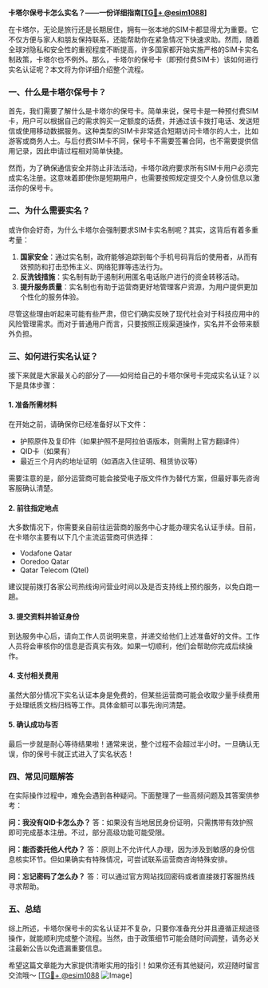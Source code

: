 **卡塔尔保号卡怎么实名？——一份详细指南[[TG💪+ @esim1088](https://t.me/s/esim1088)]**

在卡塔尔，无论是旅行还是长期居住，拥有一张本地的SIM卡都显得尤为重要。它不仅方便与家人和朋友保持联系，还能帮助你在紧急情况下快速求助。然而，随着全球对隐私和安全性的重视程度不断提高，许多国家都开始实施严格的SIM卡实名制政策，卡塔尔也不例外。那么，卡塔尔的保号卡（即预付费SIM卡）该如何进行实名认证呢？本文将为你详细介绍整个流程。

### 一、什么是卡塔尔保号卡？

首先，我们需要了解什么是卡塔尔的保号卡。简单来说，保号卡是一种预付费SIM卡，用户可以根据自己的需求购买一定额度的话费，并通过该卡拨打电话、发送短信或使用移动数据服务。这种类型的SIM卡非常适合短期访问卡塔尔的人士，比如游客或商务人士。与后付费SIM卡不同，保号卡不需要签署合同，也不需要提供信用记录，因此申请过程相对简单快捷。

然而，为了确保通信安全并防止非法活动，卡塔尔政府要求所有SIM卡用户必须完成实名注册。这意味着即使你是短期用户，也需要按照规定提交个人身份信息以激活你的保号卡。

### 二、为什么需要实名？

或许你会好奇，为什么卡塔尔会强制要求SIM卡实名制呢？其实，这背后有着多重考量：

1. **国家安全**：通过实名制，政府能够追踪到每个手机号码背后的使用者，从而有效预防和打击恐怖主义、网络犯罪等违法行为。
2. **反洗钱措施**：实名制有助于遏制利用匿名电话账户进行的资金转移活动。
3. **提升服务质量**：实名制也有助于运营商更好地管理客户资源，为用户提供更加个性化的服务体验。

尽管这些理由听起来可能有些严肃，但它们确实反映了现代社会对于科技应用中的风险管理需求。而对于普通用户而言，只要按照正规渠道操作，实名并不会带来额外负担。

### 三、如何进行实名认证？

接下来就是大家最关心的部分了——如何给自己的卡塔尔保号卡完成实名认证？以下是具体步骤：

#### 1. 准备所需材料
在开始之前，请确保你已经准备好以下文件：
- 护照原件及复印件（如果护照不是阿拉伯语版本，则需附上官方翻译件）
- QID卡（如果有）
- 最近三个月内的地址证明（如酒店入住证明、租赁协议等）

需要注意的是，部分运营商可能会接受电子版文件作为替代方案，但最好事先咨询客服确认清楚。

#### 2. 前往指定地点
大多数情况下，你需要亲自前往运营商的服务中心才能办理实名认证手续。目前，在卡塔尔主要有以下几个主流运营商可供选择：
- Vodafone Qatar
- Ooredoo Qatar
- Qatar Telecom (Qtel)

建议提前拨打各家公司热线询问营业时间以及是否支持线上预约服务，以免白跑一趟。

#### 3. 提交资料并验证身份
到达服务中心后，请向工作人员说明来意，并递交给他们上述准备好的文件。工作人员将会审核你的信息是否真实有效。如果一切顺利，他们会帮助你完成后续操作。

#### 4. 支付相关费用
虽然大部分情况下实名认证本身是免费的，但某些运营商可能会收取少量手续费用于处理纸质文档归档等工作。具体金额可以事先询问清楚。

#### 5. 确认成功与否
最后一步就是耐心等待结果啦！通常来说，整个过程不会超过半小时。一旦确认无误，你的保号卡就正式进入了实名状态！

### 四、常见问题解答

在实际操作过程中，难免会遇到各种疑问。下面整理了一些高频问题及其答案供参考：

**问：我没有QID卡怎么办？**
答：如果没有当地居民身份证明，只需携带有效护照即可完成基本注册。不过，部分高级功能可能受限。

**问：能否委托他人代办？**
答：原则上不允许代人办理，因为涉及到敏感的身份信息核实环节。但如果确实有特殊情况，可尝试联系运营商咨询特殊安排。

**问：忘记密码了怎么办？**
答：可以通过官方网站找回密码或者直接拨打客服热线寻求帮助。

### 五、总结

综上所述，卡塔尔保号卡的实名认证并不复杂，只要你准备充分并且遵循正规途径操作，就能顺利完成整个流程。当然，由于政策细节可能会随时间调整，请务必关注最新公告以免遗漏重要信息。

希望这篇文章能为大家提供清晰实用的指引！如果你还有其他疑问，欢迎随时留言交流哦～ [[TG💪+ @esim1088](https://t.me/s/esim1088) ![Image](https://i.postimg.cc/4NQfJmqS/Snipaste-2025-05-13-00-14-12.png)]